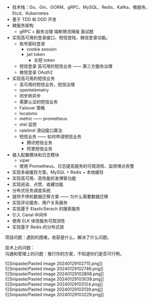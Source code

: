 - 技术栈：Go、Gin、GORM、gRPC、MySQL、Redis、Kafka、微服务、Etcd、Kubernetes
- 基于 TDD 和 DDD 开发
- 微服务架构
	- gRPC + 服务治理 熔断限流降级 面试题
- 实现高可用的登录接口、短信登陆、微信登录功能。
	- 账号密码登录
		- cookie session
		- jwt token
			- 长短 token
	- 短信登录 高可用的短信业务 —— 第三方服务治理
	- 微信登录 OAuth2
- 实现高可用的短信业务
	- 高可用的短信业务，短信治理
	- opentelemetry
	- 同步转异步
	- 需要认证的短信业务
	- Failover 策略
	- localsms
	- metric —— prometheus
	- otel 监控
	- ratelimit 滑动窗口算法
	- 短信业务 —— 如何申请短信业务
		- 腾讯短信业务
		- 阿里短信业务
- 接入配置模块和日志模块
	- viper
	- 使用 Prometheus、日志提高服务的可观测性、监控埋点告警
- 实现多级缓存方案，MySQL + Redis + 本地缓存
- 实现高可用、高性能的发博客功能
- 实现阅读、点赞、收藏功能
- 分布式任务调度系统
- 提供不停机数据迁移方案 —— 为什么需要数据迁移
- 实现评论服务、用户关系服务
- 实现基于 ElasticSerach 的搜索服务
- 引入 Canal 中间件
- 使用 ELK 体改服务可观测性
- 实现基于 Redis 的分布式锁  

项目问题：遇到的困难，收获是什么，解决了什么问题。

技术上的问题：  
沟通和管理上的问题：推行你的方案，不知道你们是否可行啊。

![[Snipaste/Pasted image 20240129102715.png]]  
![[Snipaste/Pasted image 20240129102746.png]]  
![[Snipaste/Pasted image 20240129102808.png]]  
![[Snipaste/Pasted image 20240129103039.png]]  
![[Snipaste/Pasted image 20240129103124.png]]  
![[Snipaste/Pasted image 20240129103139.png]]  
![[Snipaste/Pasted image 20240129103229.png]]
